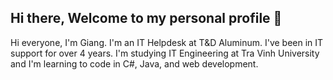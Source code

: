 ## Hi there, Welcome to my personal profile 👋

Hi everyone, I'm Giang. I'm an IT Helpdesk at T&D Aluminum. 
I've been in IT support for over 4 years. 
I'm studying IT Engineering at Tra Vinh University and I'm learning to code in C#, Java, and web development.
